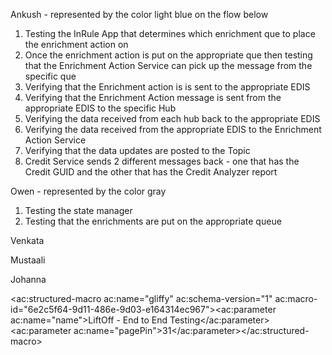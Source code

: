 
Ankush - represented by the color light blue on the flow below

1. Testing the InRule App that determines which enrichment que to place the enrichment action on
2. Once the enrichment action is put on the appropriate que then testing that the Enrichment Action Service can pick up the message from the specific que
3. Verifying that the Enrichment action is is sent to the appropriate EDIS
4. Verifying that the Enrichment Action message is sent from the appropriate EDIS to the specific Hub
5. Verifying the data received from each hub back to the appropriate EDIS
6. Verifying the data received from the appropriate EDIS to the Enrichment Action Service
7. Verifying that the data updates are posted to the Topic
8. Credit Service sends 2 different messages back - one that has the Credit GUID and the other that has the Credit Analyzer report


Owen - represented by the color gray

1. Testing the state manager
2. Testing that the enrichments are put on the appropriate queue






Venkata



Mustaali



Johanna







<ac:structured-macro ac:name="gliffy" ac:schema-version="1" ac:macro-id="6e2c5f64-9d11-486e-9d03-e164314ec967"><ac:parameter ac:name="name">LiftOff - End to End Testing</ac:parameter><ac:parameter ac:name="pagePin">31</ac:parameter></ac:structured-macro>


